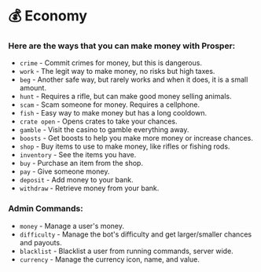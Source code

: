 # 💰 Economy

### Here are the ways that you can make money with Prosper:

* `crime` - Commit crimes for money, but this is dangerous.
* `work` - The legit way to make money, no risks but high taxes.
* `beg` - Another safe way, but rarely works and when it does, it is a small amount.
* `hunt` - Requires a rifle, but can make good money selling animals.
* `scam` - Scam someone for money. Requires a cellphone.
* `fish` - Easy way to make money but has a long cooldown.
* `crate open` - Opens crates to take your chances.
* `gamble` - Visit the casino to gamble everything away.
* `boosts` - Get boosts to help you make more money or increase chances.
* `shop` - Buy items to use to make money, like rifles or fishing rods.
* `inventory` - See the items you have.
* `buy` - Purchase an item from the shop.
* `pay` - Give someone money.
* `deposit` - Add money to your bank.
* `withdraw` - Retrieve money from your bank.

### **Admin Commands:**

* `money` - Manage a user's money.
* `difficulty` - Manage the bot's difficulty and get larger/smaller chances and payouts.
* `blacklist` - Blacklist a user from running commands, server wide.
* `currency` - Manage the currency icon, name, and value.
